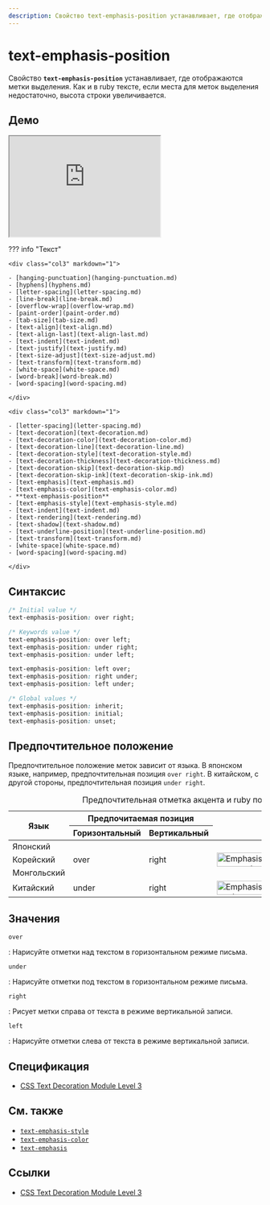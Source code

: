 ```yaml
---
description: Свойство text-emphasis-position устанавливает, где отображаются метки выделения. Как и в ruby тексте, если места для меток выделения недостаточно, высота строки увеличивается
---
```


# text-emphasis-position

Свойство **`text-emphasis-position`** устанавливает, где отображаются метки выделения. Как и в ruby тексте, если места для меток выделения недостаточно, высота строки увеличивается.

## Демо

<iframe class="interactive is-default-height" height="200" src="https://interactive-examples.mdn.mozilla.net/pages/css/text-emphasis-position.html" title="MDN Web Docs Interactive Example" loading="lazy" data-readystate="complete"></iframe>

??? info "Текст"

    <div class="col3" markdown="1">

    - [hanging-punctuation](hanging-punctuation.md)
    - [hyphens](hyphens.md)
    - [letter-spacing](letter-spacing.md)
    - [line-break](line-break.md)
    - [overflow-wrap](overflow-wrap.md)
    - [paint-order](paint-order.md)
    - [tab-size](tab-size.md)
    - [text-align](text-align.md)
    - [text-align-last](text-align-last.md)
    - [text-indent](text-indent.md)
    - [text-justify](text-justify.md)
    - [text-size-adjust](text-size-adjust.md)
    - [text-transform](text-transform.md)
    - [white-space](white-space.md)
    - [word-break](word-break.md)
    - [word-spacing](word-spacing.md)

    </div>

    <div class="col3" markdown="1">

    - [letter-spacing](letter-spacing.md)
    - [text-decoration](text-decoration.md)
    - [text-decoration-color](text-decoration-color.md)
    - [text-decoration-line](text-decoration-line.md)
    - [text-decoration-style](text-decoration-style.md)
    - [text-decoration-thickness](text-decoration-thickness.md)
    - [text-decoration-skip](text-decoration-skip.md)
    - [text-decoration-skip-ink](text-decoration-skip-ink.md)
    - [text-emphasis](text-emphasis.md)
    - [text-emphasis-color](text-emphasis-color.md)
    - **text-emphasis-position**
    - [text-emphasis-style](text-emphasis-style.md)
    - [text-indent](text-indent.md)
    - [text-rendering](text-rendering.md)
    - [text-shadow](text-shadow.md)
    - [text-underline-position](text-underline-position.md)
    - [text-transform](text-transform.md)
    - [white-space](white-space.md)
    - [word-spacing](word-spacing.md)

    </div>

## Синтаксис

```css
/* Initial value */
text-emphasis-position: over right;

/* Keywords value */
text-emphasis-position: over left;
text-emphasis-position: under right;
text-emphasis-position: under left;

text-emphasis-position: left over;
text-emphasis-position: right under;
text-emphasis-position: left under;

/* Global values */
text-emphasis-position: inherit;
text-emphasis-position: initial;
text-emphasis-position: unset;
```

## Предпочтительное положение

Предпочтительное положение меток зависит от языка. В японском языке, например, предпочтительная позиция `over right`. В китайском, с другой стороны, предпочтительная позиция `under right`.

<table>
<caption>Предпочтительная отметка акцента и ruby позиция</caption>
<thead>
<tr>
<th rowspan="2" scope="col">Язык</th>
<th colspan="2" scope="col">Предпочитаемая позиция</th>
<th colspan="2" rowspan="2" scope="col"></th>
</tr>
<tr>
<th>Горизонтальный</th>
<th>Вертикальный</th>
</tr>
</thead>
<tbody>
<tr>
<td>Японский</td>
<td rowspan="3">over</td>
<td rowspan="3">right</td>
<td rowspan="3"><img alt="Emphasis marks appear over each emphasized character in horizontal Japanese text." src="https://drafts.csswg.org/css-text-decor-3/images/text-emphasis-ja.png" style="height: 28px; width: 225px;" title="Emphasis (shown in blue for clarity) applied above a fragment of Japanese text"></td>
<td rowspan="4"><img alt="Emphasis marks appear on the right of each emphasized character in vertical Japanese text." src="https://drafts.csswg.org/css-text-decor-3/images/text-emphasis-v.gif" style="height: 89px; width: 34px;" title="Emphasis applied on the right of a fragment of Japanese text"></td>
</tr>
<tr>
<td>Корейский</td>
</tr>
<tr>
<td>Монгольский</td>
</tr>
<tr>
<td>Китайский</td>
<td>under</td>
<td>right</td>
<td><img alt="Emphasis marks appear below each emphasized character in horizontal Simplified Chinese text." src="https://drafts.csswg.org/css-text-decor-3/images/text-emphasis-zh.gif" style="height: 28px; width: 133px;" title="Emphasis (shown in blue for clarity) applied below a fragment of Chinese text"></td>
</tr>
</tbody>
</table>

## Значения

`over`

: Нарисуйте отметки над текстом в горизонтальном режиме письма.

`under`

: Нарисуйте отметки под текстом в горизонтальном режиме письма.

`right`

: Рисует метки справа от текста в режиме вертикальной записи.

`left`

: Нарисуйте отметки слева от текста в режиме вертикальной записи.

## Спецификация

-   [CSS Text Decoration Module Level 3](https://drafts.csswg.org/css-text-decor-3/#text-emphasis-style-property)

## См. также

-   [`text-emphasis-style`](text-emphasis-style.md)
-   [`text-emphasis-color`](text-emphasis-color.md)
-   [`text-emphasis`](text-emphasis.md)

## Ссылки

-   [CSS Text Decoration Module Level 3](https://drafts.csswg.org/css-text-decor-3/#text-emphasis-position-property)
